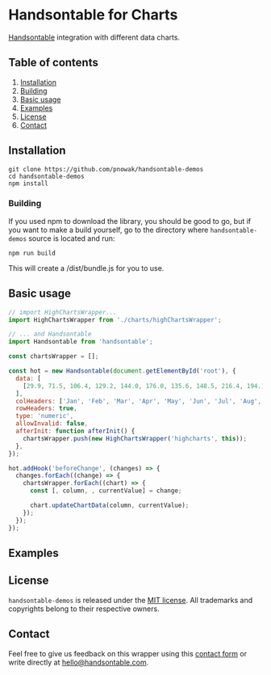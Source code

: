 # Handsontable for Charts

[Handsontable](https://github.com/handsontable/handsontable) integration with different data charts.

## Table of contents
1. [Installation](#installation)
2. [Building](#building)
3. [Basic usage](#basic-usage)
4. [Examples](#examples)
5. [License](#license)
6. [Contact](#contact)

## Installation

```
git clone https://github.com/pnowak/handsontable-demos
cd handsontable-demos
npm install
```

### Building

If you used npm to download the library, you should be good to go, but if you want to make a build yourself, go to the directory where `handsontable-demos` source is located and run:

```
npm run build
```

This will create a /dist/bundle.js for you to use.

## Basic usage

```js
// import HighChartsWrapper...
import HighChartsWrapper from './charts/highChartsWrapper';

// ... and Handsontable
import Handsontable from 'handsontable';

const chartsWrapper = [];

const hot = new Handsontable(document.getElementById('root'), {
  data: [
    [29.9, 71.5, 106.4, 129.2, 144.0, 176.0, 135.6, 148.5, 216.4, 194.1, 95.6, 54.4],
  ],
  colHeaders: ['Jan', 'Feb', 'Mar', 'Apr', 'May', 'Jun', 'Jul', 'Aug', 'Sep', 'Oct', 'Nov', 'Dec'],
  rowHeaders: true,
  type: 'numeric',
  allowInvalid: false,
  afterInit: function afterInit() {
    chartsWrapper.push(new HighChartsWrapper('highcharts', this));
  },
});

hot.addHook('beforeChange', (changes) => {
  changes.forEach((change) => {
    chartsWrapper.forEach((chart) => {
      const [, column, , currentValue] = change;

      chart.updateChartData(column, currentValue);
    });
  });
});

```



## Examples



## License
`handsontable-demos` is released under the [MIT license](https://github.com/handsontable/andsontable-demos/blob/master/LICENSE).
All trademarks and copyrights belong to their respective owners.

## Contact
Feel free to give us feedback on this wrapper using this [contact form](https://handsontable.com/contact.html) or write directly at hello@handsontable.com.